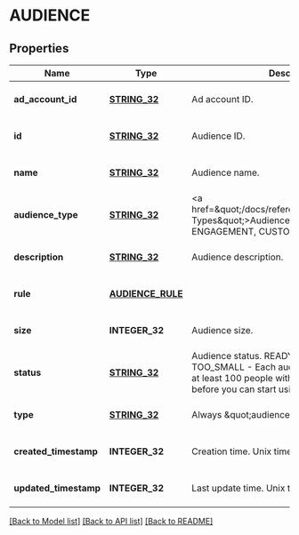 # AUDIENCE

## Properties
Name | Type | Description | Notes
------------ | ------------- | ------------- | -------------
**ad_account_id** | [**STRING_32**](STRING_32.md) | Ad account ID. | [optional] [default to null]
**id** | [**STRING_32**](STRING_32.md) | Audience ID. | [optional] [default to null]
**name** | [**STRING_32**](STRING_32.md) | Audience name. | [optional] [default to null]
**audience_type** | [**STRING_32**](STRING_32.md) | &lt;a href&#x3D;\&quot;/docs/reference/glossary/#Audience Types\&quot;&gt;Audience types&lt;/a&gt;: ACTALIKE, ENGAGEMENT, CUSTOMER_LIST and VISITOR | [optional] [default to null]
**description** | [**STRING_32**](STRING_32.md) | Audience description. | [optional] [default to null]
**rule** | [**AUDIENCE_RULE**](AudienceRule.md) |  | [optional] [default to null]
**size** | **INTEGER_32** | Audience size. | [optional] [default to null]
**status** | [**STRING_32**](STRING_32.md) | Audience status. READY, INITIALIZING, TOO_SMALL - Each audience list needs to have at least 100 people with Pinterest accounts before you can start using it. | [optional] [default to null]
**type** | [**STRING_32**](STRING_32.md) | Always \&quot;audience\&quot;. | [optional] [default to null]
**created_timestamp** | **INTEGER_32** | Creation time. Unix timestamp in seconds. | [optional] [default to null]
**updated_timestamp** | **INTEGER_32** | Last update time. Unix timestamp in seconds. | [optional] [default to null]

[[Back to Model list]](../README.md#documentation-for-models) [[Back to API list]](../README.md#documentation-for-api-endpoints) [[Back to README]](../README.md)


